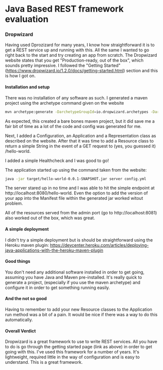 # Java Based REST framework evaluation

### Dropwizard

Having used Dprozizard for many years, I know how straightforward it is to get a REST service up and running with this. All the same I wanted to go right 
back to the start and try creating an app from scratch.
The Dropwizard website states that you get "Production-ready, out of the box", which sounds pretty impressive.
I followed the "Getting Started" (https://www.dropwizard.io/1.2.0/docs/getting-started.html) section and this is how I got on.

#### Installation and setup

There was no installation of any software as such. I generated a maven project using the archetype command given on the website

```bash
mvn archetype:generate -DarchetypeGroupId=io.dropwizard.archetypes -DarchetypeArtifactId=java-simple -DarchetypeVersion=1.2.0
```

As expected, this created a bare bones maven project, but it did save me a fair bit of time as a lot of the code and config was generated for me.

Next, I added a Configuration, an Application and a Representation class as described on the website.
After that it was time to add a Resource class to return a simple String in the event of a GET request to (yes, you guessed it) /hello-world.

I added a simple Healthcheck and I was good to go! 

The application started up using the command taken from the website:

```bash
java -jar target/hello-world-0.0.1-SNAPSHOT.jar server config.yml
```

The server stared up in no time and I was able to hit the simple endpoint at http://localhost:8080/hello-world. Even the option to add the version 
of your app into the Manifest file within the generated jar worked witout problem.

All of the resources served from the admin port (go to http://localhost:8081) also worked out of the box, which was great.

#### A simple deployment
I didn't try a simple deployment but is should be straightforward using the Heroku maven plugin:
https://devcenter.heroku.com/articles/deploying-java-applications-with-the-heroku-maven-plugin

#### Good things
You don't need any additional software installed in order to get going, assuming you have Java and Maven pre-installed.
It's really quick to generate a project, (especially if you use the maven archetype) and configure it in order to get something running easily.

#### And the not so good
Having to remember to add your new Resource classes to the Application run method was a bit of a pain. It would be nice if there was a 
way to do this automatically.

#### Overall Verdict
Dropwizard is a great framework to use to write REST services. All you have to do is go through the getting started page (link as above) 
in order to get going with this. I've used this framework for a number of years. It's lightweight, required little in the way of configuration 
and is easy to understand. This is a great framework.
